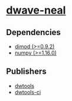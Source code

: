 # [dwave-neal](https://pypi.org/project/dwave-neal)

## Dependencies
- [dimod (>=0.9.2)](packages/d/dimod.md)
- [numpy (>=1.16.0)](packages/n/numpy.md)



## Publishers
- [dwtools](https://pypi.org/user/dwtools)
- [dwtools-ci](https://pypi.org/user/dwtools-ci)

